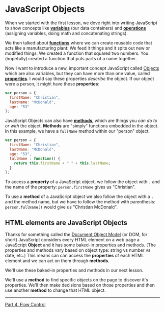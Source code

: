 # JavaScript Objects

When we started with the first lesson, we dove right into writing JavaScript to show concepts like [**variables**](https://www.w3schools.com/Js/js_variables.asp) (our data containers) and [**operations**](https://www.w3schools.com/Js/js_operators.asp) (assigning variables, doing math and concatenating strings).

We then talked about [**functions**](https://www.w3schools.com/Js/js_functions.asp) where we can create reusable code that acts like a manufacturing plant: We feed it things and it spits out new or modified things. We created a function that squared two numbers. You (hopefully) created a function that puts parts of a name together.

Now I want to introduce a new, important concept JavaScript called [Objects](https://www.w3schools.com/js/js_object_definition.asp) which are also variables, but they can have more than one value, called [**properties**](https://www.w3schools.com/js/js_object_properties.asp). I would say these properties _describe_ the object. If our object were a person, it might have these **properties**:

```js
var person = {
  firstName: "Christian",
  lastName: "McDonald",
  age: "53"
};
```

JavaScript Objects can also have [**methods**](https://www.w3schools.com/js/js_object_methods.asp), which are things you _can do to or with_ the object. **Methods** are "simply" functions embedded in the object. In this example, we have a `fullName` method within our "person" object.

```js
var person = {
  firstName: "Christian",
  lastName: "McDonald",
  age: "53",
  fullName : function() {
    return this.firstName + " " + this.lastName;
  }
};
```

To access a **property** of a JavaScript object, we follow the object with `.` and the name of the property: `person.firstName` gives us "Christian".

To use a **method** of a JavaScript object we also follow the object with a `.` and the method name, but we have to follow the method with parenthesis: `person.fullName()` would give us "Christian McDonald".

## HTML elements are JavaScript Objects

Thanks for something called the [Document Object Model](https://www.w3schools.com/js/js_htmldom.asp) (or DOM, for short) JavaScript considers every HTML element on a web page a JavaScript **Object** and it has some baked-in properties and methods. (The properties and methods vary based on object type: string vs number vs date, etc.) This means can can access the **properties** of each HTML element and we can act on them through **methods**.

We'll use these baked-in properties and methods in our next lesson.

We'll use a **method** to find specific objects on the page to discover it's properties. We'll then make decisions based on those properties and then use another **method** to change that HTML object.

----

[Part 4: Flow Control](js-class-04.md)
